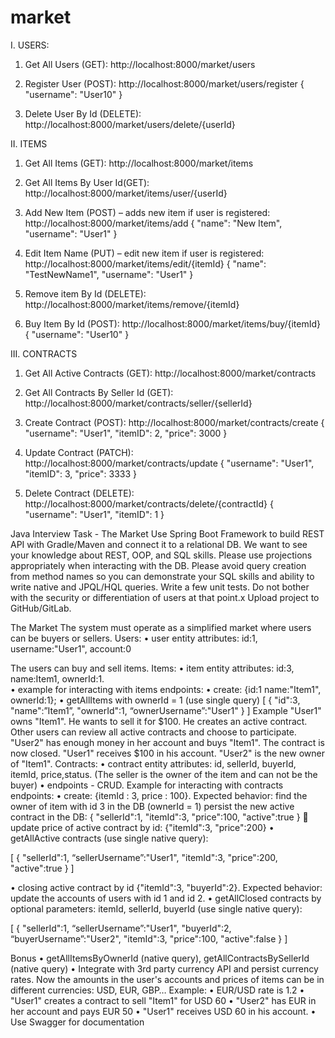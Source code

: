 # market

I.	USERS:
1.	Get All Users (GET):
http://localhost:8000/market/users

2.	Register User (POST):
http://localhost:8000/market/users/register
  {
        "username": "User10"
  }
3.	Delete User By Id (DELETE):
http://localhost:8000/market/users/delete/{userId}


II.	ITEMS
1.	Get All Items (GET):
http://localhost:8000/market/items

2.	Get All Items By User Id(GET):
http://localhost:8000/market/items/user/{userId}

3.	Add New Item (POST) – adds new item if user is registered:
http://localhost:8000/market/items/add
{
      "name": "New Item",
      "username": "User1"
}

4.	Edit Item Name (PUT) – edit new item if user is registered:
http://localhost:8000/market/items/edit/{itemId}
    {
        "name": "TestNewName1",
        "username": "User1"
    }
    
5.	Remove item By Id (DELETE):
http://localhost:8000/market/items/remove/{itemId}

6.	Buy Item By Id (POST):
http://localhost:8000/market/items/buy/{itemId}
  {
        "username": "User10"
  }


III.	CONTRACTS
1.	Get All Active Contracts (GET):
http://localhost:8000/market/contracts

2.	Get All Contracts By Seller Id (GET):
http://localhost:8000/market/contracts/seller/{sellerId}

3.	Create Contract (POST):
http://localhost:8000/market/contracts/create
        {
        "username": "User1",
        "itemID": 2,
        "price": 3000
        }
4.	Update Contract (PATCH):
http://localhost:8000/market/contracts/update
       {
       "username": "User1",
       "itemID": 3,
       "price": 3333
       }
       
5.	Delete Contract (DELETE):
http://localhost:8000/market/contracts/delete/{contractId}
       {
       "username": "User1",
       "itemID": 1
       }
       
           

Java Interview Task - The Market
Use Spring Boot Framework to build REST API with Gradle/Maven and connect it to a relational DB. We want to see your knowledge about REST, OOP, and SQL skills. 
Please use projections appropriately when interacting with the DB. 
Please avoid query creation from method names so you can demonstrate your SQL skills and ability to write native and JPQL/HQL queries. 
Write a few unit tests. Do not bother with the security or differentiation of users at that point.x
Upload project to GitHub/GitLab.

The Market
The system must operate as a simplified market where users can be buyers or sellers.
Users:
•	user entity attributes: id:1, username:"User1", account:0

The users can buy and sell items.
Items:
•	item entity attributes: id:3, name:Item1, ownerId:1.	
•	example for interacting with items endpoints:
•	create:  {id:1 name:"Item1", ownerId:1};
•	getAllItems with ownerId = 1 (use single query)
[
   {
      "id":3,
      "name":”Item1”,
      "ownerId":1,
      “ownerUsername”:"User1"
   }
]
Example
"User1" owns "Item1". He wants to sell it for $100. He creates an active contract. Other users can review all active contracts and choose to participate. "User2" has enough money in her account and buys "Item1". The contract is now closed. "User1" receives $100 in his account. "User2" is the new owner of "Item1".
Contracts:
•	contract entity attributes: id, sellerId, buyerId, itemId, price,status. (The seller is the owner of the item and can not be the buyer)
•	endpoints - CRUD. Example for interacting with contracts endpoints:
•	create: {itemId : 3, price : 100}. Expected behavior: find the owner of item with id 3 in the DB (ownerId = 1) persist the new active contract in the DB:
  {
      "sellerId":1,
      "itemId":3,
      "price":100,
      "active":true	
   }
	update price of active contract by id: {"itemId":3, "price":200}
•	getAllActive contracts (use single native query):

[
   {
      "sellerId":1,
      “sellerUsername”:"User1",
      "itemId":3,
      "price":200,
      "active":true
   }
]

•	closing active contract by id {"itemId":3, "buyerId":2}. Expected behavior: update the accounts of users with id 1 and id 2. 
•	getAllClosed contracts by optional parameters: itemId, sellerId, buyerId (use single native query):

[
   {
"sellerId":1,
“sellerUsername”:"User1",
"buyerId":2,
“buyerUsername”:"User2",
 "itemId":3,
 "price":100,
 "active":false
   }
]

Bonus
•	getAllItemsByOwnerId (native query), getAllContractsBySellerId (native query)
•	Integrate with 3rd party currency API and persist currency rates. Now the amounts in the user's accounts and prices of items can be in different currencies: USD, EUR, GBP… Example:
•	EUR/USD rate is 1.2 
•	"User1" creates a contract to sell "Item1" for USD 60
•	"User2" has EUR in her account and pays EUR 50 
•	"User1" receives USD 60 in his account.
•	Use Swagger for documentation

